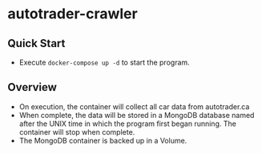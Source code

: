 # autotrader-crawler

## Quick Start

- Execute `docker-compose up -d` to start the program.

## Overview

- On execution, the container will collect all car data from autotrader.ca
- When complete, the data will be stored in a MongoDB database named after the UNIX time in which the program first began running. The container will stop when complete.
- The MongoDB container is backed up in a Volume.
